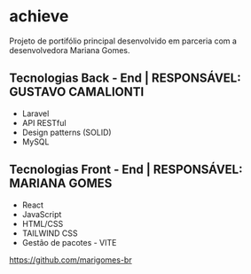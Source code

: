 # achieve
 Projeto de portifólio principal desenvolvido em parceria com a desenvolvedora Mariana Gomes. 
 
## Tecnologias Back - End | RESPONSÁVEL: GUSTAVO CAMALIONTI
- Laravel 
- API RESTful
- Design patterns (SOLID)
- MySQL

## Tecnologias Front - End | RESPONSÁVEL: MARIANA GOMES
- React
- JavaScript
- HTML/CSS
- TAILWIND CSS 
- Gestão de pacotes - VITE


 https://github.com/marigomes-br
